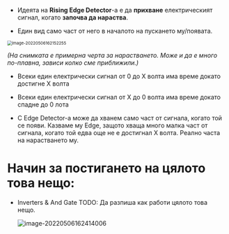 

- Идеята на **Rising Edge Detector**-a е да **прихване** електрическият сигнал, когато **започва да нараства**.

- Един вид само част от него в началото на пускането му/появата.

<img src="C:\Users\Gosho\Desktop\GitHub\8-bit-Computer\Pictures\image-20220506162152255.png" alt="image-20220506162152255" style="zoom: 67%;" />

*(На снимката е примерна черта за нарастването. Може и да е много по-плавна, зависи колко сме приближили.)*

- Всеки един електрически сигнал от 0 до X волта има време докато достигне X волта
- Всеки един електрически сигнал от X до 0 волта има време докато спадне до 0 лота

- С Edge Detector-a може да хванем само част от сигнала, когато той се появи. Казваме му Edge, защото хваща много малка част от сигнала, когато той едва още не е достигнал X волта. Реално часта на нарастването му.



# Начин за постигането на цялото това нещо:

- Inverters & And Gate TODO: Да разпиша как работи цялото това нещо.

  ![image-20220506162414006](C:\Users\Gosho\AppData\Roaming\Typora\typora-user-images\image-20220506162414006.png)